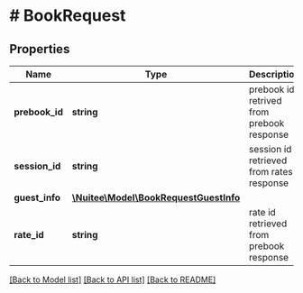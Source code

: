 # # BookRequest

## Properties

Name | Type | Description | Notes
------------ | ------------- | ------------- | -------------
**prebook_id** | **string** | prebook id retrived from prebook response |
**session_id** | **string** | session id retrieved from rates response | [optional]
**guest_info** | [**\Nuitee\Model\BookRequestGuestInfo**](BookRequestGuestInfo.md) |  | [optional]
**rate_id** | **string** | rate id retrieved from prebook response |

[[Back to Model list]](../../README.md#models) [[Back to API list]](../../README.md#endpoints) [[Back to README]](../../README.md)
